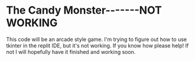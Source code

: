 # The Candy Monster-------NOT WORKING
This code will be an arcade style game. I'm trying to figure out how to use tkinter in the  replit IDE, but it's not working. If you know how please help! If not I will hopefully have it finished and working soon.
